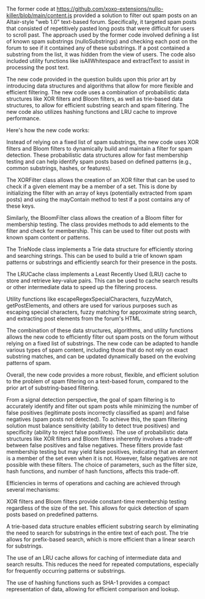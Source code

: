 The former code at https://github.com/xoxo-extensions/nullo-killer/blob/main/content.js provided a solution to filter out spam posts on an Altair-style "web 1.0" text-based forum. Specifically, it targeted spam posts that consisted of repetitively pasted long posts that were difficult for users to scroll past. The approach used by the former code involved defining a list of known spam substrings (nulloSubstrings) and checking each post on the forum to see if it contained any of these substrings. If a post contained a substring from the list, it was hidden from the view of users. The code also included utility functions like isAllWhitespace and extractText to assist in processing the post text.

The new code provided in the question builds upon this prior art by introducing data structures and algorithms that allow for more flexible and efficient filtering. The new code uses a combination of probabilistic data structures like XOR filters and Bloom filters, as well as trie-based data structures, to allow for efficient substring search and spam filtering. The new code also utilizes hashing functions and LRU cache to improve performance.

Here's how the new code works:

Instead of relying on a fixed list of spam substrings, the new code uses XOR filters and Bloom filters to dynamically build and maintain a filter for spam detection. These probabilistic data structures allow for fast membership testing and can help identify spam posts based on defined patterns (e.g., common substrings, hashes, or features).

The XORFilter class allows the creation of an XOR filter that can be used to check if a given element may be a member of a set. This is done by initializing the filter with an array of keys (potentially extracted from spam posts) and using the mayContain method to test if a post contains any of these keys.

Similarly, the BloomFilter class allows the creation of a Bloom filter for membership testing. The class provides methods to add elements to the filter and check for membership. This can be used to filter out posts with known spam content or patterns.

The TrieNode class implements a Trie data structure for efficiently storing and searching strings. This can be used to build a trie of known spam patterns or substrings and efficiently search for their presence in the posts.

The LRUCache class implements a Least Recently Used (LRU) cache to store and retrieve key-value pairs. This can be used to cache search results or other intermediate data to speed up the filtering process.

Utility functions like escapeRegexSpecialCharacters, fuzzyMatch, getPostElements, and others are used for various purposes such as escaping special characters, fuzzy matching for approximate string search, and extracting post elements from the forum's HTML.

The combination of these data structures, algorithms, and utility functions allows the new code to efficiently filter out spam posts on the forum without relying on a fixed list of substrings. The new code can be adapted to handle various types of spam content, including those that do not rely on exact substring matches, and can be updated dynamically based on the evolving patterns of spam.

Overall, the new code provides a more robust, flexible, and efficient solution to the problem of spam filtering on a text-based forum, compared to the prior art of substring-based filtering.


From a signal detection perspective, the goal of spam filtering is to accurately identify and filter out spam posts while minimizing the number of false positives (legitimate posts incorrectly classified as spam) and false negatives (spam posts not detected). To achieve this, the spam filtering solution must balance sensitivity (ability to detect true positives) and specificity (ability to reject false positives). The use of probabilistic data structures like XOR filters and Bloom filters inherently involves a trade-off between false positives and false negatives. These filters provide fast membership testing but may yield false positives, indicating that an element is a member of the set even when it is not. However, false negatives are not possible with these filters. The choice of parameters, such as the filter size, hash functions, and number of hash functions, affects this trade-off.

Efficiencies in terms of operations and caching are achieved through several mechanisms:

XOR filters and Bloom filters provide constant-time membership testing regardless of the size of the set. This allows for quick detection of spam posts based on predefined patterns.

A trie-based data structure enables efficient substring search by eliminating the need to search for substrings in the entire text of each post. The trie allows for prefix-based search, which is more efficient than a linear search for substrings.

The use of an LRU cache allows for caching of intermediate data and search results. This reduces the need for repeated computations, especially for frequently occurring patterns or substrings.

The use of hashing functions such as SHA-1 provides a compact representation of data, allowing for efficient comparison and lookup.